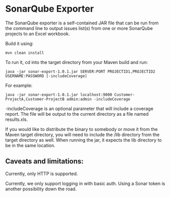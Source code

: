 # SonarQube Exporter

The SonarQube exporter is a self-contained JAR file that can be run from the command line to output issues list(s) from one or more SonarQube projects to an Excel workbook.

Build it using:

``mvn clean install``

To run it, cd into the target directory from your Maven build and run:

``java -jar sonar-export-1.0.1.jar SERVER:PORT PROJECTID1,PROJECTID2 USERNAME:PASSWORD [-includeCoverage]``

For example:

``java -jar sonar-export-1.0.1.jar localhost:9000 Customer-ProjectA,Customer-ProjectB admin:admin -includeCoverage``

-includeCoverage is an optional parameter that will include a coverage report.  The file will be output to the current directory as a file named results.xls.

If you would like to distribute the binary to somebody or move it from the Maven target directory, you will need to include the /lib directory from the target directory as well.  When running the jar, it expects the lib directory to be in the same location.

## Caveats and limitations:

Currently, only HTTP is supported.

Currently, we only support logging in with basic auth.  Using a Sonar token is another possibility down the road.